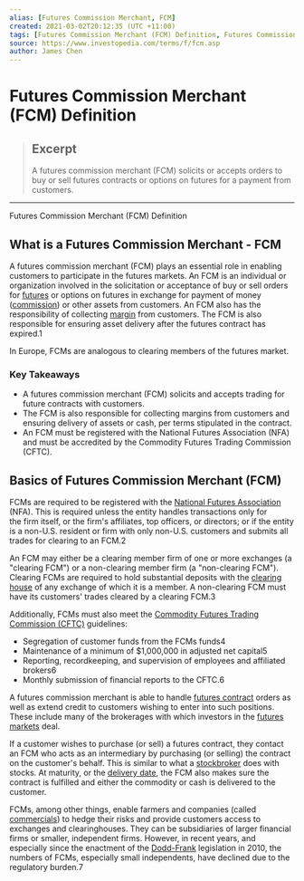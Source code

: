 ```yaml
---
alias: [Futures Commission Merchant, FCM]
created: 2021-03-02T20:12:35 (UTC +11:00)
tags: [Futures Commission Merchant (FCM) Definition, Futures Commission Merchant (FCM) Definition]
source: https://www.investopedia.com/terms/f/fcm.asp
author: James Chen
---
```


# Futures Commission Merchant (FCM) Definition

> ## Excerpt
> A futures commission merchant (FCM) solicits or accepts orders to buy or sell futures contracts or options on futures for a payment from customers.

---

Futures Commission Merchant (FCM) Definition
## What is a Futures Commission Merchant - FCM

A futures commission merchant (FCM) plays an essential role in enabling customers to participate in the futures markets. An FCM is an individual or organization involved in the solicitation or acceptance of buy or sell orders for [futures](https://www.investopedia.com/terms/f/futures.asp) or options on futures in exchange for payment of money ([commission](https://www.investopedia.com/terms/c/commission.asp)) or other assets from customers. An FCM also has the responsibility of collecting [margin](https://www.investopedia.com/terms/m/margin.asp) from customers. The FCM is also responsible for ensuring asset delivery after the futures contract has expired.1

In Europe, FCMs are analogous to clearing members of the futures market.

### Key Takeaways

-   A futures commission merchant (FCM) solicits and accepts trading for future contracts with customers.
-   The FCM is also responsible for collecting margins from customers and ensuring delivery of assets or cash, per terms stipulated in the contract.
-   An FCM must be registered with the National Futures Association (NFA) and must be accredited by the Commodity Futures Trading Commission (CFTC).

## Basics of Futures Commission Merchant (FCM)

FCMs are required to be registered with the [National Futures Association](https://www.investopedia.com/terms/n/nfa.asp) (NFA). This is required unless the entity handles transactions only for the firm itself, or the firm's affiliates, top officers, or directors; or if the entity is a non-U.S. resident or firm with only non-U.S. customers and submits all trades for clearing to an FCM.2

An FCM may either be a clearing member firm of one or more exchanges (a "clearing FCM") or a non-clearing member firm (a "non-clearing FCM"). Clearing FCMs are required to hold substantial deposits with the [clearing house](https://www.investopedia.com/terms/c/clearinghouse.asp) of any exchange of which it is a member. A non-clearing FCM must have its customers' trades cleared by a clearing FCM.3

Additionally, FCMs must also meet the [Commodity Futures Trading Commission (CFTC)](https://www.investopedia.com/terms/c/cftc.asp) guidelines:

-   Segregation of customer funds from the FCMs funds4
-   Maintenance of a minimum of $1,000,000 in adjusted net capital5
-   Reporting, recordkeeping, and supervision of employees and affiliated brokers6
-   Monthly submission of financial reports to the CFTC.6

A futures commission merchant is able to handle [futures contract](https://www.investopedia.com/video/play/futures-contract-explained/) orders as well as extend credit to customers wishing to enter into such positions. These include many of the brokerages with which investors in the [futures markets](https://www.investopedia.com/terms/f/futuresmarket.asp) deal.

If a customer wishes to purchase (or sell) a futures contract, they contact an FCM who acts as an intermediary by purchasing (or selling) the contract on the customer's behalf. This is similar to what a [stockbroker](https://www.investopedia.com/terms/s/stockbroker.asp) does with stocks. At maturity, or the [delivery date](https://www.investopedia.com/terms/d/deliverydate.asp), the FCM also makes sure the contract is fulfilled and either the commodity or cash is delivered to the customer.

FCMs, among other things, enable farmers and companies (called [commercials](https://www.investopedia.com/terms/c/commercial.asp)) to hedge their risks and provide customers access to exchanges and clearinghouses. They can be subsidiaries of larger financial firms or smaller, independent firms. However, in recent years, and especially since the enactment of the [Dodd-Frank](https://www.investopedia.com/terms/d/dodd-frank-financial-regulatory-reform-bill.asp) legislation in 2010, the numbers of FCMs, especially small independents, have declined due to the regulatory burden.7
